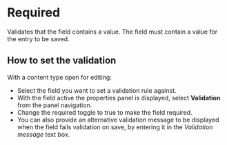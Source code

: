 # Required
Validates that the field contains a value. The field must contain a value for the entry to be saved.

## How to set the validation
With a content type open for editing:

- Select the field you want to set a validation rule against.
- With the field active the properties panel is displayed, select **Validation** from the panel navigation.
- Change the required toggle to true to make the field required.
- You can also provide an alternative validation message to be displayed when the field fails validation on save, by entering it in the *Validation message* text box.
